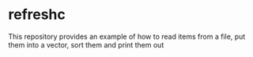 # refreshc
This repository provides an example of how to read items from a file, put them into a vector, sort them and print them out
